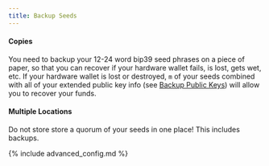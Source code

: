 ```yaml
---
title: Backup Seeds
---
```


#### Copies
You need to backup your 12-24 word bip39 seed phrases on a piece of paper, so that you can recover if your hardware wallet fails, is lost, gets wet, etc.
If your hardware wallet is lost or destroyed, `m` of your seeds combined with all of your extended public key info (see [Backup Public Keys](/backup-wallet/public-keys)) will allow you to recover your funds.

#### Multiple Locations
Do not store store a quorum of your seeds in one place!
This includes backups.

{% include advanced_config.md %}

